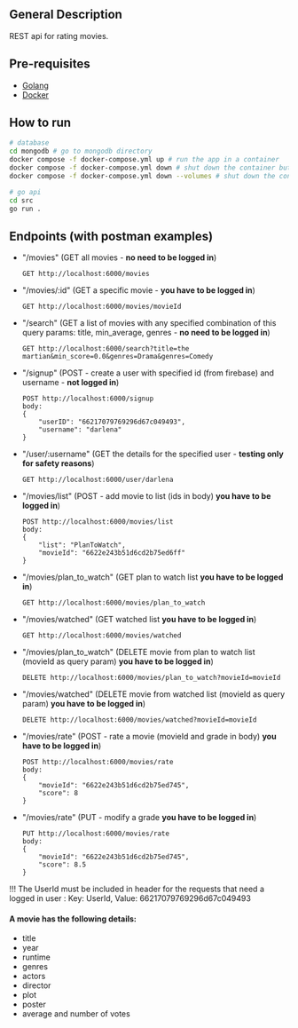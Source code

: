 ## General Description
REST api for rating movies.

## Pre-requisites
-   [Golang](https://golang.org/dl/)
-   [Docker](https://docs.docker.com/engine/install/)

## How to run

```bash
# database
cd mongodb # go to mongodb directory
docker compose -f docker-compose.yml up # run the app in a container
docker compose -f docker-compose.yml down # shut down the container but keep the volumes
docker compose -f docker-compose.yml down --volumes # shut down the container and delete the volumes (the database will be empty)
```
```bash
# go api
cd src
go run .
```

## Endpoints (with postman examples)
- "/movies" (GET all movies  - **no need to be logged in**)
	```
	GET http://localhost:6000/movies
	```
- "/movies/:id" (GET a specific movie - **you have to be logged in**)
	```
	GET http://localhost:6000/movies/movieId
	```
- "/search" (GET a list of movies with any specified combination of this query params: title, min_average, genres - **no need to be logged in**)
	```
	GET http://localhost:6000/search?title=the martian&min_score=0.0&genres=Drama&genres=Comedy
	```
- "/signup" (POST - create a user with specified id (from firebase) and username -  **not logged in**)
	```
	POST http://localhost:6000/signup
	body:
	{
		"userID": "66217079769296d67c049493",
		"username": "darlena"
	}
	```
- "/user/:username" (GET the details for the specified user - **testing only for safety reasons**)
	```
	GET http://localhost:6000/user/darlena
	```
- "/movies/list" (POST - add movie to list (ids in body) **you have to be logged in**)
	```
	POST http://localhost:6000/movies/list
	body:
	{
		"list": "PlanToWatch",
		"movieId": "6622e243b51d6cd2b75ed6ff"
	}
	```
- "/movies/plan_to_watch" (GET plan to watch list **you have to be logged in**)
	```
	GET http://localhost:6000/movies/plan_to_watch
	```
- "/movies/watched" (GET watched list **you have to be logged in**)
	```
	GET http://localhost:6000/movies/watched
	```
- "/movies/plan_to_watch" (DELETE movie from plan to watch list (movieId as query param) **you have to be logged in**)
	```
	DELETE http://localhost:6000/movies/plan_to_watch?movieId=movieId
	```
 - "/movies/watched" (DELETE movie from watched list (movieId as query param) **you have to be logged in**)
	```
	DELETE http://localhost:6000/movies/watched?movieId=movieId
	```
- "/movies/rate" (POST - rate a movie (movieId and grade in body) **you have to be logged in**)
	```
	POST http://localhost:6000/movies/rate
	body:
	{
		"movieId": "6622e243b51d6cd2b75ed745",
		"score": 8
	}
	```
- "/movies/rate" (PUT - modify a grade **you have to be logged in**)
	```
	PUT http://localhost:6000/movies/rate
	body:
	{
		"movieId": "6622e243b51d6cd2b75ed745",
		"score": 8.5
	}
	```
!!! The UserId must be included in header for the requests that need a logged in user : Key: UserId, Value: 66217079769296d67c049493

#### A movie has the following details:
- title
- year
- runtime
- genres
- actors
- director
- plot
- poster
- average and number of votes